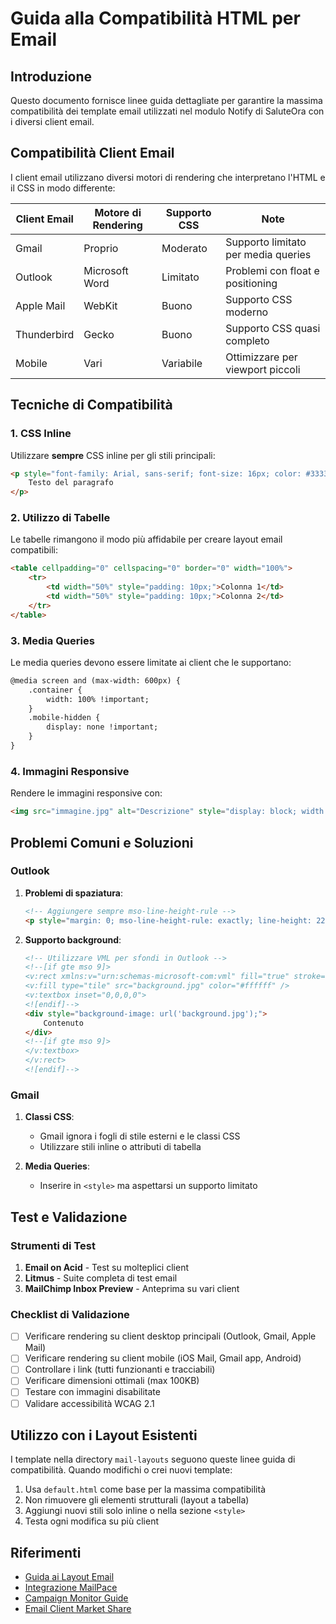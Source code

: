 # Guida alla Compatibilità HTML per Email

## Introduzione

Questo documento fornisce linee guida dettagliate per garantire la massima compatibilità dei template email utilizzati nel modulo Notify di SaluteOra con i diversi client email.

## Compatibilità Client Email

I client email utilizzano diversi motori di rendering che interpretano l'HTML e il CSS in modo differente:

| Client Email | Motore di Rendering | Supporto CSS | Note |
|--------------|---------------------|--------------|------|
| Gmail | Proprio | Moderato | Supporto limitato per media queries |
| Outlook | Microsoft Word | Limitato | Problemi con float e positioning |
| Apple Mail | WebKit | Buono | Supporto CSS moderno |
| Thunderbird | Gecko | Buono | Supporto CSS quasi completo |
| Mobile | Vari | Variabile | Ottimizzare per viewport piccoli |

## Tecniche di Compatibilità

### 1. CSS Inline

Utilizzare **sempre** CSS inline per gli stili principali:

```html
<p style="font-family: Arial, sans-serif; font-size: 16px; color: #333333;">
    Testo del paragrafo
</p>
```

### 2. Utilizzo di Tabelle

Le tabelle rimangono il modo più affidabile per creare layout email compatibili:

```html
<table cellpadding="0" cellspacing="0" border="0" width="100%">
    <tr>
        <td width="50%" style="padding: 10px;">Colonna 1</td>
        <td width="50%" style="padding: 10px;">Colonna 2</td>
    </tr>
</table>
```

### 3. Media Queries

Le media queries devono essere limitate ai client che le supportano:

```html
@media screen and (max-width: 600px) {
    .container {
        width: 100% !important;
    }
    .mobile-hidden {
        display: none !important;
    }
}
```

### 4. Immagini Responsive

Rendere le immagini responsive con:

```html
<img src="immagine.jpg" alt="Descrizione" style="display: block; width: 100%; max-width: 600px; height: auto;" />
```

## Problemi Comuni e Soluzioni

### Outlook

1. **Problemi di spaziatura**:
   ```html
   <!-- Aggiungere sempre mso-line-height-rule -->
   <p style="margin: 0; mso-line-height-rule: exactly; line-height: 22px;">Testo</p>
   ```

2. **Supporto background**:
   ```html
   <!-- Utilizzare VML per sfondi in Outlook -->
   <!--[if gte mso 9]>
   <v:rect xmlns:v="urn:schemas-microsoft-com:vml" fill="true" stroke="false" style="width:600px;height:400px;">
   <v:fill type="tile" src="background.jpg" color="#ffffff" />
   <v:textbox inset="0,0,0,0">
   <![endif]-->
   <div style="background-image: url('background.jpg');">
       Contenuto
   </div>
   <!--[if gte mso 9]>
   </v:textbox>
   </v:rect>
   <![endif]-->
   ```

### Gmail

1. **Classi CSS**:
   - Gmail ignora i fogli di stile esterni e le classi CSS
   - Utilizzare stili inline o attributi di tabella

2. **Media Queries**:
   - Inserire in `<style>` ma aspettarsi un supporto limitato

## Test e Validazione

### Strumenti di Test

1. **Email on Acid** - Test su molteplici client
2. **Litmus** - Suite completa di test email
3. **MailChimp Inbox Preview** - Anteprima su vari client

### Checklist di Validazione

- [ ] Verificare rendering su client desktop principali (Outlook, Gmail, Apple Mail)
- [ ] Verificare rendering su client mobile (iOS Mail, Gmail app, Android)
- [ ] Controllare i link (tutti funzionanti e tracciabili)
- [ ] Verificare dimensioni ottimali (max 100KB)
- [ ] Testare con immagini disabilitate
- [ ] Validare accessibilità WCAG 2.1

## Utilizzo con i Layout Esistenti

I template nella directory `mail-layouts` seguono queste linee guida di compatibilità. Quando modifichi o crei nuovi template:

1. Usa `default.html` come base per la massima compatibilità
2. Non rimuovere gli elementi strutturali (layout a tabella)
3. Aggiungi nuovi stili solo inline o nella sezione `<style>`
4. Testa ogni modifica su più client

## Riferimenti

- [Guida ai Layout Email](../MAIL_LAYOUTS_GUIDE.md)
- [Integrazione MailPace](./MAILPACE_TEMPLATES_INTEGRATION.md)
- [Campaign Monitor Guide](https://www.campaignmonitor.com/css/)
- [Email Client Market Share](https://emailclientmarketshare.com/)
